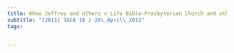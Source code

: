 ```yaml
---
title: Khoo Jeffrey and others v Life Bible-Presbyterian Church and others 
subtitle: "[2011] SGCA 18 / 26\_April\_2011"
tags:


---
```


